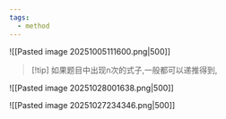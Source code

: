 ```yaml
---
tags:
  - method
---
```


![[Pasted image 20251005111600.png|500]]
>[!tip] 如果题目中出现n次的式子,一般都可以递推得到,


![[Pasted image 20251028001638.png|500]]




![[Pasted image 20251027234346.png|500]]
